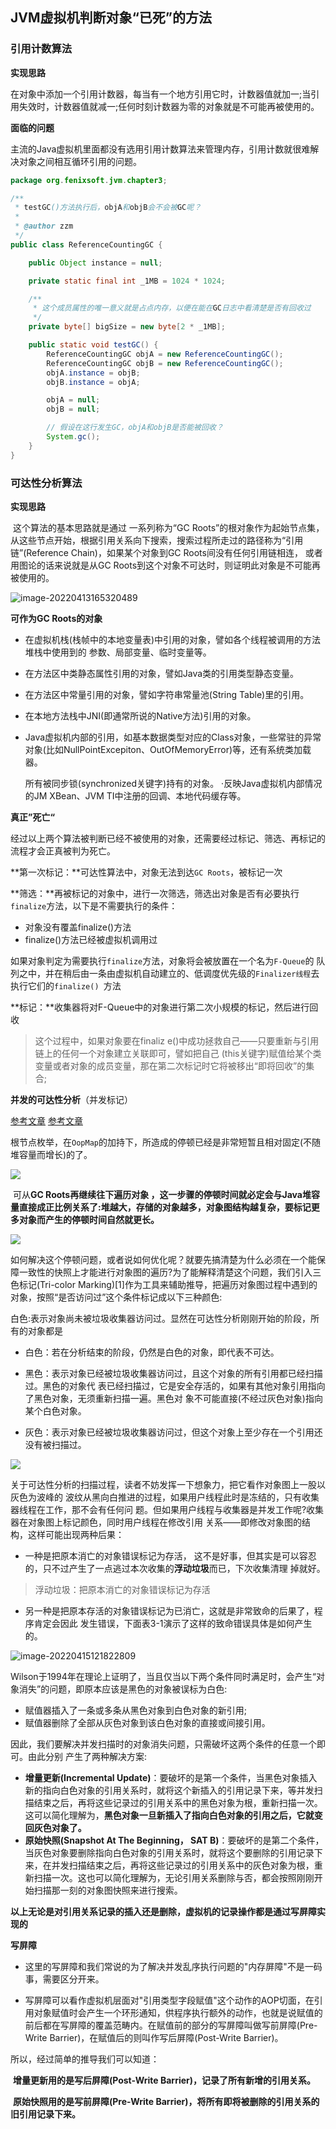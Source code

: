 ## JVM虚拟机判断对象“已死”的方法

### 引用计数算法

**实现思路**

​		在对象中添加一个引用计数器，每当有一个地方引用它时，计数器值就加一;当引用失效时，计数器值就减一;任何时刻计数器为零的对象就是不可能再被使用的。

**面临的问题**

​		主流的Java虚拟机里面都没有选用引用计数算法来管理内存，引用计数就很难解决对象之间相互循环引用的问题。

```	java
package org.fenixsoft.jvm.chapter3;

/**
 * testGC()方法执行后，objA和objB会不会被GC呢？
 *
 * @author zzm
 */
public class ReferenceCountingGC {

    public Object instance = null;

    private static final int _1MB = 1024 * 1024;

    /**
     * 这个成员属性的唯一意义就是占点内存，以便在能在GC日志中看清楚是否有回收过
     */
    private byte[] bigSize = new byte[2 * _1MB];

    public static void testGC() {
        ReferenceCountingGC objA = new ReferenceCountingGC();
        ReferenceCountingGC objB = new ReferenceCountingGC();
        objA.instance = objB;
        objB.instance = objA;

        objA = null;
        objB = null;

        // 假设在这行发生GC，objA和objB是否能被回收？
        System.gc();
    }
}
```

### 可达性分析算法

**实现思路**

​		这个算法的基本思路就是通过 一系列称为“GC Roots”的根对象作为起始节点集，从这些节点开始，根据引用关系向下搜索，搜索过程所走过的路径称为“引用链”(Reference Chain)，如果某个对象到GC Roots间没有任何引用链相连， 或者用图论的话来说就是从GC Roots到这个对象不可达时，则证明此对象是不可能再被使用的。

![image-20220413165320489](https://cdn.jsdelivr.net/gh/zjmJavaByte/images/img/202204131653529.png)

**可作为GC Roots的对象**

- 在虚拟机栈(栈帧中的本地变量表)中引用的对象，譬如各个线程被调用的方法堆栈中使用到的 参数、局部变量、临时变量等。

- 在方法区中类静态属性引用的对象，譬如Java类的引用类型静态变量。

- 在方法区中常量引用的对象，譬如字符串常量池(String Table)里的引用。

- 在本地方法栈中JNI(即通常所说的Native方法)引用的对象。

- Java虚拟机内部的引用，如基本数据类型对应的Class对象，一些常驻的异常对象(比如NullPointExcepiton、OutOfMemoryError)等，还有系统类加载器。

  所有被同步锁(synchronized关键字)持有的对象。 ·反映Java虚拟机内部情况的JM XBean、JVM TI中注册的回调、本地代码缓存等。

**真正”死亡“**

​		经过以上两个算法被判断已经不被使用的对象，还需要经过标记、筛选、再标记的流程才会正真被判为死亡。

**第一次标记：**可达性算法中，对象无法到达`GC Roots`，被标记一次

**筛选：**再被标记的对象中，进行一次筛选，筛选出对象是否有必要执行`finalize`方法，以下是不需要执行的条件：

- 对象没有覆盖finalize()方法
- finalize()方法已经被虚拟机调用过

​		如果对象判定为需要执行`finalize`方法，对象将会被放置在一个名为`F-Queue`的 队列之中，并在稍后由一条由虚拟机自动建立的、低调度优先级的`Finalizer线程`去执行它们的`finalize() `方法

**标记：**收集器将对F-Queue中的对象进行第二次小规模的标记，然后进行回收

> 这个过程中，如果对象要在finaliz e()中成功拯救自己——只要重新与引用链上的任何一个对象建立关联即可，譬如把自己 (this关键字)赋值给某个类变量或者对象的成员变量，那在第二次标记时它将被移出“即将回收”的集合;

**并发的可达性分析**（并发标记）

[参考文章](https://mp.weixin.qq.com/s?__biz=Mzg3NjU3NTkwMQ==&mid=2247505094&idx=1&sn=90cfd9f65006ba8c6d96ca4d629506cd&source=41#wechat_redirect) [参考文章](https://mp.weixin.qq.com/s/tWsuQ0HD3RAiKzS-w6giqQ)

​		根节点枚举，在`OopMap`的加持下，所造成的停顿已经是非常短暂且相对固定(不随堆容量而增长)的了。

![](https://cdn.jsdelivr.net/gh/zjmJavaByte/images/img/202204151449882.png)

​		可从**GC Roots再继续往下遍历对象 ，这一步骤的停顿时间就必定会与Java堆容量直接成正比例关系了:堆越大，存储的对象越多，对象图结构越复杂，要标记更多对象而产生的停顿时间自然就更长。**

![](https://cdn.jsdelivr.net/gh/zjmJavaByte/images/img/202204151449369.png)

​		如何解决这个停顿问题，或者说如何优化呢？就要先搞清楚为什么必须在一个能保障一致性的快照上才能进行对象图的遍历?为了能解释清楚这个问题，我们引入三色标记(Tri-color Marking)[1]作为工具来辅助推导，把遍历对象图过程中遇到的对象，按照“是否访问过”这个条件标记成以下三种颜色:

白色:表示对象尚未被垃圾收集器访问过。显然在可达性分析刚刚开始的阶段，所有的对象都是

- 白色：若在分析结束的阶段，仍然是白色的对象，即代表不可达。

- 黑色：表示对象已经被垃圾收集器访问过，且这个对象的所有引用都已经扫描过。黑色的对象代 表已经扫描过，它是安全存活的，如果有其他对象引用指向了黑色对象，无须重新扫描一遍。黑色对 象不可能直接(不经过灰色对象)指向某个白色对象。

- 灰色：表示对象已经被垃圾收集器访问过，但这个对象上至少存在一个引用还没有被扫描过。

![](https://cdn.jsdelivr.net/gh/zjmJavaByte/images/img/202204151451475.png)

​		关于可达性分析的扫描过程，读者不妨发挥一下想象力，把它看作对象图上一股以灰色为波峰的 波纹从黑向白推进的过程，如果用户线程此时是冻结的，只有收集器线程在工作，那不会有任何问 题。但如果用户线程与收集器是并发工作呢?收集器在对象图上标记颜色，同时用户线程在修改引用 关系——即修改对象图的结构，这样可能出现两种后果：

- 一种是把原本消亡的对象错误标记为存活， 这不是好事，但其实是可以容忍的，只不过产生了一点逃过本次收集的**浮动垃圾**而已，下次收集清理 掉就好。

> 浮动垃圾：把原本消亡的对象错误标记为存活

- 另一种是把原本存活的对象错误标记为已消亡，这就是非常致命的后果了，程序肯定会因此 发生错误，下面表3-1演示了这样的致命错误具体是如何产生的。

![image-20220415121822809](https://cdn.jsdelivr.net/gh/zjmJavaByte/images/img/202204151218846.png)

​		Wilson于1994年在理论上证明了，当且仅当以下两个条件同时满足时，会产生“对象消失”的问题，即原本应该是黑色的对象被误标为白色:

- 赋值器插入了一条或多条从黑色对象到白色对象的新引用; 
- 赋值器删除了全部从灰色对象到该白色对象的直接或间接引用。

​		因此，我们要解决并发扫描时的对象消失问题，只需破坏这两个条件的任意一个即可。由此分别 产生了两种解决方案:

- **增量更新(Incremental Update)**：要破坏的是第一个条件，当黑色对象插入新的指向白色对象的引用关系时，就将这个新插入的引用记录下来，等并发扫描结束之后，再将这些记录过的引用关系中的黑色对象为根，重新扫描一次。这可以简化理解为，**黑色对象一旦新插入了指向白色对象的引用之后，它就变回灰色对象了。**
-  **原始快照(Snapshot At The Beginning， SAT B)**：要破坏的是第二个条件，当灰色对象要删除指向白色对象的引用关系时，就将这个要删除的引用记录下来，在并发扫描结束之后，再将这些记录过的引用关系中的灰色对象为根，重新扫描一次。这也可以简化理解为，无论引用关系删除与否，都会按照刚刚开始扫描那一刻的对象图快照来进行搜索。

​		**以上无论是对引用关系记录的插入还是删除，虚拟机的记录操作都是通过写屏障实现的**

**写屏障**

- 这里的写屏障和我们常说的为了解决并发乱序执行问题的"内存屏障"不是一码事，需要区分开来。

- 写屏障可以看作虚拟机层面对"引用类型字段赋值"这个动作的AOP切面，在引用对象赋值时会产生一个环形通知，供程序执行额外的动作，也就是说赋值的前后都在写屏障的覆盖范畴内。在赋值前的部分的写屏障叫做写前屏障(Pre-Write Barrier)，在赋值后的则叫作写后屏障(Post-Write Barrier)。

所以，经过简单的推导我们可以知道：

​		**增量更新用的是写后屏障(Post-Write Barrier)，记录了所有新增的引用关系。**

​		**原始快照用的是写前屏障(Pre-Write Barrier)，将所有即将被删除的引用关系的旧引用记录下来。**